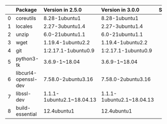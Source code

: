 <!-- markdown-link-check-disable -->

|    | Package              | Version in 2.5.0          | Version in 3.0.0          | Status   |
|---:|:---------------------|:--------------------------|:--------------------------|:---------|
|  0 | coreutils            | 8.28-1ubuntu1             | 8.28-1ubuntu1             |          |
|  1 | locales              | 2.27-3ubuntu1.4           | 2.27-3ubuntu1.4           |          |
|  2 | unzip                | 6.0-21ubuntu1.1           | 6.0-21ubuntu1.1           |          |
|  3 | wget                 | 1.19.4-1ubuntu2.2         | 1.19.4-1ubuntu2.2         |          |
|  4 | git                  | 1:2.17.1-1ubuntu0.9       | 1:2.17.1-1ubuntu0.9       |          |
|  5 | python3-tk           | 3.6.9-1~18.04             | 3.6.9-1~18.04             |          |
|  6 | libcurl4-openssl-dev | 7.58.0-2ubuntu3.16        | 7.58.0-2ubuntu3.16        |          |
|  7 | libssl-dev           | 1.1.1-1ubuntu2.1~18.04.13 | 1.1.1-1ubuntu2.1~18.04.13 |          |
|  8 | build-essential      | 12.4ubuntu1               | 12.4ubuntu1               |          |